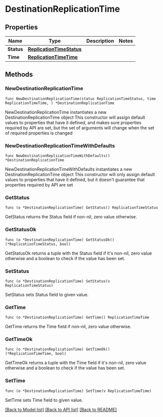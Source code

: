# DestinationReplicationTime

## Properties

Name | Type | Description | Notes
------------ | ------------- | ------------- | -------------
**Status** | [**ReplicationTimeStatus**](ReplicationTimeStatus.md) |  | 
**Time** | [**ReplicationTimeTime**](ReplicationTimeTime.md) |  | 

## Methods

### NewDestinationReplicationTime

`func NewDestinationReplicationTime(status ReplicationTimeStatus, time ReplicationTimeTime, ) *DestinationReplicationTime`

NewDestinationReplicationTime instantiates a new DestinationReplicationTime object
This constructor will assign default values to properties that have it defined,
and makes sure properties required by API are set, but the set of arguments
will change when the set of required properties is changed

### NewDestinationReplicationTimeWithDefaults

`func NewDestinationReplicationTimeWithDefaults() *DestinationReplicationTime`

NewDestinationReplicationTimeWithDefaults instantiates a new DestinationReplicationTime object
This constructor will only assign default values to properties that have it defined,
but it doesn't guarantee that properties required by API are set

### GetStatus

`func (o *DestinationReplicationTime) GetStatus() ReplicationTimeStatus`

GetStatus returns the Status field if non-nil, zero value otherwise.

### GetStatusOk

`func (o *DestinationReplicationTime) GetStatusOk() (*ReplicationTimeStatus, bool)`

GetStatusOk returns a tuple with the Status field if it's non-nil, zero value otherwise
and a boolean to check if the value has been set.

### SetStatus

`func (o *DestinationReplicationTime) SetStatus(v ReplicationTimeStatus)`

SetStatus sets Status field to given value.


### GetTime

`func (o *DestinationReplicationTime) GetTime() ReplicationTimeTime`

GetTime returns the Time field if non-nil, zero value otherwise.

### GetTimeOk

`func (o *DestinationReplicationTime) GetTimeOk() (*ReplicationTimeTime, bool)`

GetTimeOk returns a tuple with the Time field if it's non-nil, zero value otherwise
and a boolean to check if the value has been set.

### SetTime

`func (o *DestinationReplicationTime) SetTime(v ReplicationTimeTime)`

SetTime sets Time field to given value.



[[Back to Model list]](../README.md#documentation-for-models) [[Back to API list]](../README.md#documentation-for-api-endpoints) [[Back to README]](../README.md)



